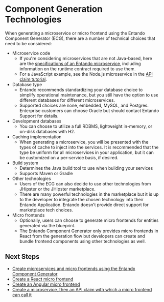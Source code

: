 # Component Generation Technologies

When generating a microservice or micro frontend using the Entando Component Generator (ECG), there are a number of technical choices that need to be considered:

* Microservice code
  * If you're considering microservices that are not Java-based, here are the [specifications of an Entando microservice](../curate/bundle-details.md#microservices-specifications), including information on the runtime contract required to use them. 
  * For a JavaScript example, see the Node.js microservice in the [API claim tutorial](../../tutorials/create/ms/add-api-claim.md).
* Database type
  * Entando recommends standardizing your database choice to simplify operational maintenance, but you still have the option to use different databases for different microservices.
  * Supported choices are none, embedded, MySQL, and Postgres. Enterprise customers can choose Oracle but should contact Entando Support for details.
* Development databases
  * You can choose to utilize a full RDBMS, lightweight in-memory, or on-disk databases with H2.
* Caching implementation
  * When generating a microservice, you will be presented with the types of cache to inject into the services. It is recommended that the type be uniform for all microservices in your application, but it can be customized on a per-service basis, if desired.
* Build system
  * Determines the Java build tool to use when building your services
  * Supports Maven or Gradle
* Other technologies
  * Users of the ECG can also decide to use other technologies from JHipster or the JHipster marketplace.
  * There are many powerful technologies in the marketplace but it is up to the developer to integrate the chosen technology into their Entando Application. Entando doesn't provide direct support for marketplace tech choices.
* Micro frontends
  * Optionally, users can choose to generate micro frontends for entities generated via the blueprint.
  * The Entando Component Generator only provides micro frontends in React from the generation flow but developers can create and bundle frontend components using other technologies as well. 

## Next Steps

- [Create microservices and micro frontends using the Entando Component Generator](../../tutorials/create/ms/generate-microservices-and-micro-frontends.md)
- [Create a React micro frontend](../../tutorials/create/mfe/react.md)
- [Create an Angular micro frontend](../../tutorials/create/mfe/angular.md)
- [Create a microservice, then an API claim with which a micro frontend can call it](../../tutorials/create/ms/add-api-claim.md)



